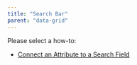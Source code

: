 ```yaml
---
title: "Search Bar"
parent: "data-grid"
---
```

Please select a how-to:

*   [Connect an Attribute to a Search Field](connect-an-attribute-to-a-search-field)
